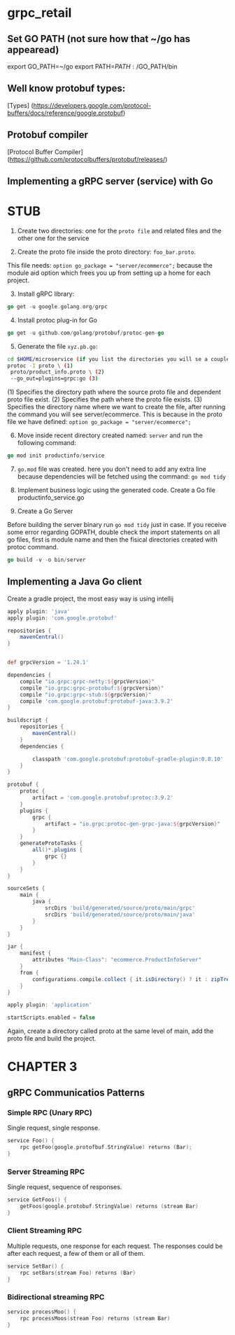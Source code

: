 # grpc_retail

## Set GO PATH (not sure how that ~/go has appearead) 

export GO_PATH=~/go
export PATH=$PATH:/$GO_PATH/bin

## Well know protobuf types:

[Types] (https://developers.google.com/protocol-buffers/docs/reference/google.protobuf)


## Protobuf compiler

[Protocol Buffer Compiler] (https://github.com/protocolbuffers/protobuf/releases/)

## Implementing a gRPC server (service) with Go

# STUB

1. Create two directories: one for the `proto file` and related files and the other one for the service

2. Create the proto file inside the proto directory: `foo_bar.proto`. 

This file needs: `option go_package = "server/ecommerce";` because the module aid option which frees you up from setting up a home for each project.

3. Install gRPC library:

```go
go get -u google.golang.org/grpc
```

4. Install protoc plug-in for Go

```go
go get -u github.com/golang/protobuf/protoc-gen-go
```

5. Generate the file `xyz.pb.go`:

```bash
cd $HOME/microservice (if you list the directories you will se a couple of directories: service_directory & proto)
protoc -I proto \ (1)
 proto/product_info.proto \ (2)
 --go_out=plugins=grpc:go (3)
```

(1) Specifies the directory path where the source proto file and dependent proto file exist.
(2) Specifies the path where the proto file exists.
(3) Specifies the directory name where we want to create the file, after running the command you will see server/ecommerce.
This is because in the proto file we have defined: `option go_package = "server/ecommerce";`

6. Move inside recent directory created named: `server` and run the following command:

```go
go mod init productinfo/service
```

7. `go.mod` file was created. here you don't need to add any extra line because dependencies will be fetched using the command: `go mod tidy`


8. Implement business logic using the generated code. Create a Go file productinfo_service.go

9. Create a Go Server

Before building the server binary run `go mod tidy` just in case. If you receive some error regarding GOPATH, double check the import statements 
on all go files, first is module name and then the fisical directories created with protoc command.

```go
go build -v -o bin/server
```


## Implementing a Java Go client


Create a gradle project, the most easy way is  using intellij

```gradle
apply plugin: 'java'
apply plugin: 'com.google.protobuf'

repositories {
    mavenCentral()
}


def grpcVersion = '1.24.1'

dependencies {
    compile "io.grpc:grpc-netty:${grpcVersion}"
    compile "io.grpc:grpc-protobuf:${grpcVersion}"
    compile "io.grpc:grpc-stub:${grpcVersion}"
    compile 'com.google.protobuf:protobuf-java:3.9.2'
}

buildscript {
    repositories {
        mavenCentral()
    }
    dependencies {

        classpath 'com.google.protobuf:protobuf-gradle-plugin:0.8.10'
    }
}

protobuf {
    protoc {
        artifact = 'com.google.protobuf:protoc:3.9.2'
    }
    plugins {
        grpc {
            artifact = "io.grpc:protoc-gen-grpc-java:${grpcVersion}"
        }
    }
    generateProtoTasks {
        all()*.plugins {
            grpc {}
        }
    }
}

sourceSets {
    main {
        java {
            srcDirs 'build/generated/source/proto/main/grpc'
            srcDirs 'build/generated/source/proto/main/java'
        }
    }
}

jar {
    manifest {
        attributes "Main-Class": "ecommerce.ProductInfoServer"
    }
    from {
        configurations.compile.collect { it.isDirectory() ? it : zipTree(it) }
    }
}

apply plugin: 'application'

startScripts.enabled = false
```
Again, create a directory called proto at the same level of main, add the proto file and build the project.


# CHAPTER 3


## gRPC Communicatios Patterns

### Simple RPC (Unary RPC)

Single request, single response.

```Go
service Foo() {
    rpc getFoo(google.protofbuf.StringValue) returns (Bar);
}
```

### Server Streaming RPC

Single request, sequence of responses. 

```Go
service GetFoos() {
    getFoos(google.protobuf.StringValue) returns (stream Bar)
}
```

### Client Streaming RPC

Multiple requests, one response for each request. The responses could be after each request, a few of them or all of them.

```Go
service SetBar() {
    rpc setBars(stream Foo) returns (Bar)
}
```

### Bidirectional streaming RPC

```Go
service processMoo() {
    rpc processMoos(stream Foo) returns (stream Bar)
}
```




